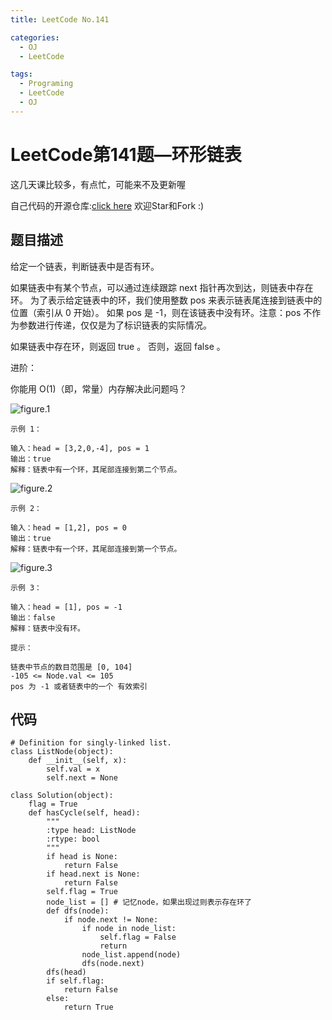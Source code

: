 ```yaml
---
title: LeetCode No.141

categories:
  - OJ
  - LeetCode

tags:
  - Programing
  - LeetCode
  - OJ
---
```



# LeetCode第141题—环形链表
这几天课比较多，有点忙，可能来不及更新喔

自己代码的开源仓库:[click here](https://github.com/zs670980918/LeetCode_Coding_Record)  欢迎Star和Fork :)

## 题目描述
给定一个链表，判断链表中是否有环。

如果链表中有某个节点，可以通过连续跟踪 next 指针再次到达，则链表中存在环。 为了表示给定链表中的环，我们使用整数 pos 来表示链表尾连接到链表中的位置（索引从 0 开始）。 如果 pos 是 -1，则在该链表中没有环。注意：pos 不作为参数进行传递，仅仅是为了标识链表的实际情况。

如果链表中存在环，则返回 true 。 否则，返回 false 。

 

进阶：

你能用 O(1)（即，常量）内存解决此问题吗？

![figure.1](https://assets.leetcode-cn.com/aliyun-lc-upload/uploads/2018/12/07/circularlinkedlist.png)
 
```
示例 1：

输入：head = [3,2,0,-4], pos = 1
输出：true
解释：链表中有一个环，其尾部连接到第二个节点。
```
![figure.2](https://assets.leetcode-cn.com/aliyun-lc-upload/uploads/2018/12/07/circularlinkedlist_test2.png)
```
示例 2：

输入：head = [1,2], pos = 0
输出：true
解释：链表中有一个环，其尾部连接到第一个节点。
```
![figure.3](https://assets.leetcode-cn.com/aliyun-lc-upload/uploads/2018/12/07/circularlinkedlist_test3.png)
```
示例 3：

输入：head = [1], pos = -1
输出：false
解释：链表中没有环。
 
提示：

链表中节点的数目范围是 [0, 104]
-105 <= Node.val <= 105
pos 为 -1 或者链表中的一个 有效索引 
```
## 代码
```
# Definition for singly-linked list.
class ListNode(object):
    def __init__(self, x):
        self.val = x
        self.next = None

class Solution(object):
    flag = True
    def hasCycle(self, head):
        """
        :type head: ListNode
        :rtype: bool
        """
        if head is None:
            return False
        if head.next is None:
            return False
        self.flag = True
        node_list = [] # 记忆node，如果出现过则表示存在环了
        def dfs(node):
            if node.next != None:
                if node in node_list:
                    self.flag = False
                    return
                node_list.append(node)
                dfs(node.next)
        dfs(head)
        if self.flag:
            return False
        else:
            return True


```